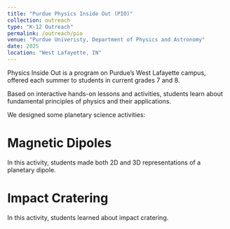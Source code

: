 ```yaml
---
title: "Purdue Physics Inside Out (PIO)"
collection: outreach
type: "K-12 Outreach"
permalink: /outreach/pio
venue: "Purdue Univeristy, Department of Physics and Astronomy"
date: 2025
location: "West Lafayette, IN"
---
```


Physics Inside Out is a program on Purdue’s West Lafayette campus, offered each summer to students in current grades 7 and 8.

Based on interactive hands-on lessons and activities, students learn about fundamental principles of physics and their applications.

We designed some planetary science activities:

Magnetic Dipoles
======
In this activity, students made both 2D and 3D representations of a planetary dipole.

Impact Cratering
======
In this activity, students learned about impact cratering. 
